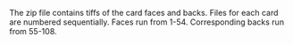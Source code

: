 The zip file contains tiffs of the card faces and backs. Files for each card are numbered sequentially. Faces run from 1-54. Corresponding backs run from 55-108.
